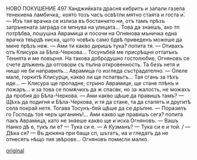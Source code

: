 ﻿НОВО ПОКУШЕНИЕ	497
Ханджийката драсня кибритъ и запали газела тенекиена ламбичка,. която тозъ часъ освѣтли мятно стаята и госта и́.
— Изъ тая врачка се излиза въ бостанчето ни, отъ тамъ прѣзъ затрънената заграда се мпнува на улицата... Това да знаешъ, ако тп потрѣбва, пошушна Аврамица и посочи на Огнянова мъничка една врачка твърдѣ ниска, щото човѣкъ само бдвѣ приведенъ можеше да мине прѣзъ неж.
— Ами ти какво диришъ тука? попита тя.
— Отивахъ отъ Клисура за Бѣла-Черкова... Тосунъбей ме присрѣщня оттатъкъ Тенията и ме повърня.
На такова добродушно гостолюбие, Огняновъ се счете длъженъ да отговори съ пълна откровенность. Та безъ нетя и нищо не би направилъ...
Аврамица го изгледа състрадателно.
— Олеле мале, горкитѣ Клисурци, какво ли ще пспатвьтъ... Тая сгань за тѣхъ иде...
— Клисура ще пропадне, стрино Аврамице, ще стане плѣнъ и пожаръ... и за това се помѫчихъ да ж спасвк, но за жалость, не можахъ да пробия до Бѣла-Черкова.
— Ами какво щѣше да правишъ тамъ?
— Щѣхъ да подигня и Бѣла-Черкова, и тя да стане, та да стапятъ и другитѣ села покрай нетя. Тогава Тосунъ-бей щѣше да се дръпне.
— Поразилъ го Господь тоя черъ циганинъ!... Ами какво ще правишъ сега? попита пакъ Аврамица, като не знаеше какво ще и́ иска Огняновъ.
— Вашъ Нанко дѣ е, тукъ ли е?
— Тука си е.
— А Кузманъ?
— Тука си е и той.	/
— Дѣка ся?
— Въ дюкяна при баща сп, шътатъ, иа и гледатъ да не отнесятъ нѣщо тия звѣрове...
Огняновъ помисли малко.

[original](images/454.jpg)